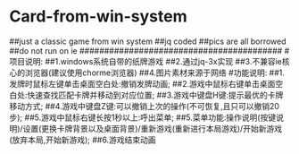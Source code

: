 # Card-from-win-system
##just a classic game from win system
##jq coded
##pics are all borrowed
##do not run on ie
#########################################
#项目说明:
##1.windows系统自带的纸牌游戏
##2.通过jq-3x实现
##3.不兼容ie核心的浏览器(建议使用chorme浏览器)
##4.图片素材来源于网络
#功能说明:
##1.发牌时鼠标左键单击桌面空白处:撤销发牌动画;
##2.游戏中鼠标右键单击桌面空白处:快速查找匹配卡牌并移动到对应位置;
##3.游戏中键盘H键:提示最优的卡牌移动方式;
##4.游戏中键盘Z键:可以撤销上次的操作(不可恢复,且只可以撤销20步);
##5.游戏中鼠标右键长按1秒以上:呼出菜单;
##5.菜单功能:操作说明(按键说明)/设置(更换卡牌背景以及桌面背景)/重新游戏(重新进行本局游戏)/开始新游戏(放弃本局,开始新游戏);
##6.游戏结束动画
